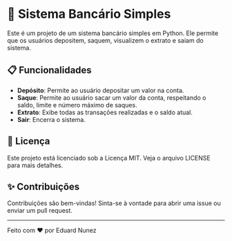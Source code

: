 # 🏦 Sistema Bancário Simples

Este é um projeto de um sistema bancário simples em Python. Ele permite que os usuários depositem, saquem, visualizem o extrato e saiam do sistema.

## 📋 Funcionalidades

- **Depósito**: Permite ao usuário depositar um valor na conta.
- **Saque**: Permite ao usuário sacar um valor da conta, respeitando o saldo, limite e número máximo de saques.
- **Extrato**: Exibe todas as transações realizadas e o saldo atual.
- **Sair**: Encerra o sistema.

## 📄 Licença

Este projeto está licenciado sob a Licença MIT. Veja o arquivo LICENSE para mais detalhes.

## ✨ Contribuições

Contribuições são bem-vindas! Sinta-se à vontade para abrir uma issue ou enviar um pull request.

---

Feito com ❤️ por Eduard Nunez
